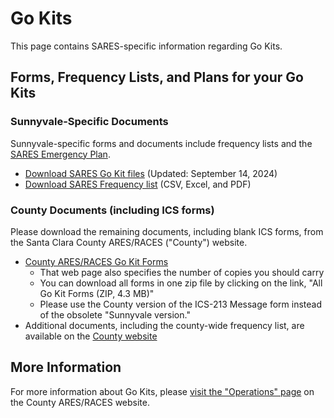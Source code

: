 # Go Kits

This page contains SARES-specific information regarding Go Kits.

## Forms, Frequency Lists, and Plans for your Go Kits

### Sunnyvale-Specific Documents

Sunnyvale-specific forms and documents include frequency lists and the [SARES Emergency Plan](https://github.com/saresrg/Go-Kit-Forms/releases/download/v1.6/SARES_Emergency_Plan-Mar_2024.pdf).

-   [Download SARES Go Kit files](https://github.com/saresrg/Go-Kit-Forms/releases/latest) (Updated: September 14, 2024)
-   [Download SARES Frequency list](https://github.com/saresrg/Go-Kit-Forms/releases/latest) (CSV, Excel, and PDF)

### County Documents (including ICS forms)

Please download the remaining documents, including blank ICS forms, from the Santa Clara County ARES/RACES ("County") website.

-   [County ARES/RACES Go Kit Forms](https://www.scc-ares-races.org/operations/go-kit-forms.html)
    -   That web page also specifies the number of copies you should carry
    -   You can download all forms in one zip file by clicking on the link, "All Go Kit Forms (ZIP, 4.3 MB)"
    -   Please use the County version of the ICS-213 Message form instead of the obsolete "Sunnyvale version."
-   Additional documents, including the county-wide frequency list, are available on the [County website](https://www.scc-ares-races.org/operations.html)

## More Information

For more information about Go Kits, please [visit the "Operations" page](https://www.scc-ares-races.org/operations.html) on the County ARES/RACES website.
